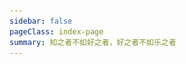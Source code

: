 ```yaml
---
sidebar: false
pageClass: index-page
summary: 知之者不如好之者，好之者不如乐之者
---
```

<template>
  <div>
    <div class="background-image-div">
      <img class="background-image" src="/assets/img/background.jpg"/>
      <div class="mask">
        <div class="aphorism">学习，什么时候都不晚</div>
      </div>
    </div>
    <div>
      <div class="product-list">
        <router-link class="product-link" v-for="product in products" :key="product.id" :to="product.route">
          <Product :logoUrl="product.logo" :title="product.title" :detail="product.detail"></Product>
        </router-link>
      </div>
    </div>
  </div>
</template>

<script>
  export default {
    data() {
      return {
        products: [
          {
            id: 1,
            logo: require('./word-card/logo.png'),
            title: '英语单词卡',
            detail: '专为3~8岁儿童打造的一款英语启蒙学习软件，从日常生活中学习英语',
            route: '/word-card'
          },
          {
            id: 2,
            logo: require('./starry/logo.png'),
            title: 'Starry',
            detail: 'Group, manage and read your starred repositories on GitHub',
            route: '/starry'
          }
        ]
      }
    }
  }
</script>

<style>
  .home-links a {
    margin-right: 1rem;
  }

  .background-image-div {
    width: 100%;
    height: min(30rem, 40vh);
    max-height: 50vw;
    overflow: hidden;
    position: relative;
    background-color: #153C47;
  }

  .background-image {
    width: 100%;
  }

  .mask {
    background-color: rgba(0, 0, 0, 0.4);
    width: 100%;
    height: 100%;
    position: absolute;
    top: 0;
    left: 0;
    right: 0;
    bottom: 0;
    display: flex;
    align-items: center;
    justify-content: center;
  }

  .aphorism {
    font-size: clamp(18px, 3vw, 32px);
    color: white;
    padding: 0 50px;
    font-weight: 500;
  }

  .product-list {
    width: 100%;
    margin-top: 50px;
    box-sizing: border-box;
    display: flex;
    justify-content: space-evenly;
    flex-wrap: wrap;
  }

  .product-list a {
    text-decoration: none;
  }

  .product-link {
    width: 30%;
    min-width: 300px;
  }

  .product-list a:hover {
    text-decoration: none !important;
  }
</style>
